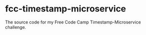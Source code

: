 # fcc-timestamp-microservice
The source code for my Free Code Camp Timestamp-Microservice challenge.
